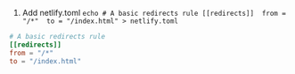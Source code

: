 




1. Add netlify.toml `echo # A basic redirects rule [[redirects]]  from = "/*"  to = "/index.html" > netlify.toml`
```toml
# A basic redirects rule 
[[redirects]]  
from = "/*"  
to = "/index.html"
```



